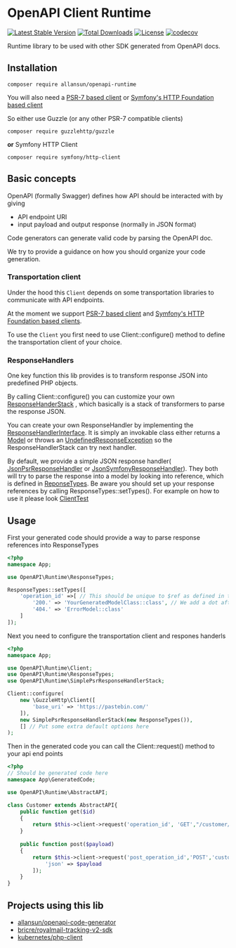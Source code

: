 # OpenAPI Client Runtime

[![Latest Stable Version](https://poser.pugx.org/allansun/openapi-runtime/v)](https:://packagist.org/packages/allansun/openapi-runtime)
[![Total Downloads](https://poser.pugx.org/allansun/openapi-runtime/downloads)](https:://packagist.org/packages/allansun/openapi-runtime)
[![License](https://poser.pugx.org/allansun/openapi-runtime/license)](https:://packagist.org/packages/allansun/openapi-runtime)
[![codecov](https://codecov.io/gh/allansun/openapi-runtime/branch/master/graph/badge.svg?token=OVYRXPSW2Y)](https://codecov.io/gh/allansun/openapi-runtime)


Runtime library to be used with other SDK generated from OpenAPI docs.

## Installation

```shell
composer require allansun/openapi-runtime
```

You will also need a [PSR-7 based client](https://www.php-fig.org/psr/psr-7/)
or [Symfony's HTTP Foundation based client](https://symfony.com/doc/current/http_client.html)

So either use Guzzle (or any other PSR-7 compatible clients)

```shell
composer require guzzlehttp/guzzle
```

**or** Symfony HTTP Client

```shell
composer require symfony/http-client
```

## Basic concepts

OpenAPI (formally Swagger) defines how API should be interacted with by giving

- API endpoint URI
- input payload and output response (normally in JSON format)

Code generators can generate valid code by parsing the OpenAPI doc.

We try to provide a guidance on how you should organize your code generation.

### Transportation client

Under the hood this `Client` depends on some transportation libraries to communicate with API endpoints.

At the moment we support [PSR-7 based client](https://www.php-fig.org/psr/psr-7/)
and [Symfony's HTTP Foundation based clients](https://symfony.com/doc/current/http_client.html).

To use the `Client` you first need to use Client::configure() method to define the transportation client of your choice.

### ResponseHandlers

One key function this lib provides is to transform response JSON into predefined PHP objects.

By calling Client::configure() you can customize your own [ResponseHanderStack](/src/ResponseHandlerStack.php) , which
basically is a stack of transformers to parse the response JSON.

You can create your own ResponseHandler by implementing the
[ResponseHandlerInterface](/src/ResponseHandler/ResponseHandlerInterface.php). It is simply an invokable class either
returns a [Model](/src/ModelInterface.php) or throws an
[UndefinedResponseException](/src/ResponseHandler/Exception/UndefinedResponseException.php) so the ResponseHandlerStack
can try next handler.

By default, we provide a simple JSON response handler(
[JsonPsrResponseHandler](/src/ResponseHandler/JsonPsrResponseHandler.php) or
[JsonSymfonyResponseHandler](/src/ResponseHandler/JsonSymfonyResponseHandler.php)). They both will try to parse the
response into a model by looking into reference, which is defined in [ReponseTypes](/src/ResponseTypes.php). Be aware
you should set up your response references by calling ResponseTypes::setTypes(). For example on how to use it please
look [ClientTest](/tests/ClientTest.php)

## Usage

First your generated code should provide a way to parse response references into ResponseTypes

```php
<?php 
namespace App;

use OpenAPI\Runtime\ResponseTypes;

ResponseTypes::setTypes([
    'operation_id' =>[ // This should be unique to $ref as defined in the OpenAPI doc
        '200.' => 'YourGeneratedModelClass::class', // We add a dot after there HTTP status code to enforce string tyep
        '404.' => 'ErrorModel::class'
    ]
]);  
```

Next you need to configure the transportation client and respones handerls

```php
<?php
namespace App;

use OpenAPI\Runtime\Client;
use OpenAPI\Runtime\ResponseTypes;
use OpenAPI\Runtime\SimplePsrResponseHandlerStack;

Client::configure(
    new \GuzzleHttp\Client([
        'base_uri' => 'https://pastebin.com/'
    ]),
    new SimplePsrResponseHandlerStack(new ResponseTypes()),
    [] // Put some extra default options here
);
```

Then in the generated code you can call the Client::request() method to your api end points

```php
<?php
// Should be generated code here
namespace App\GeneratedCode;

use OpenAPI\Runtime\AbstractAPI;

class Customer extends AbstractAPI{
    public function get($id)
    {
        return $this->client->request('operation_id', 'GET',"/customer/${id}",null);
    }
    
    public function post($payload)
    {
        return $this->client->request('post_operation_id','POST','customer',[
            'json' => $payload
        ]);
    }
}
```

## Projects using this lib

- [allansun/openapi-code-generator](https://github.com/allansun/openapi-code-generator)
- [bricre/royalmail-tracking-v2-sdk](https://gihub.com/bricre/royalmail-tracking-v2-sdk)
- [kubernetes/php-client](https://packagist.org/packages/kubernetes/php-client)
